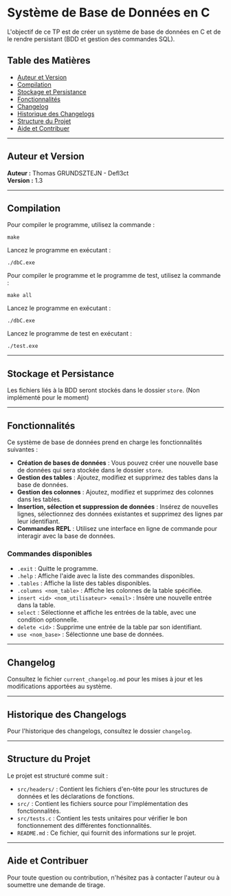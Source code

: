 # Système de Base de Données en C

L'objectif de ce TP est de créer un système de base de données en C et de le rendre persistant (BDD et gestion des commandes SQL).

## Table des Matières

- [Auteur et Version](#auteur-et-version)
- [Compilation](#compilation)
- [Stockage et Persistance](#stockage-et-persistance)
- [Fonctionnalités](#fonctionnalités)
- [Changelog](#changelog)
- [Historique des Changelogs](#historique-des-changelogs)
- [Structure du Projet](#structure-du-projet)
- [Aide et Contribuer](#aide-et-contribuer)

---

## Auteur et Version

**Auteur :** Thomas GRUNDSZTEJN - Defl3ct  
**Version :** 1.3

---

## Compilation

Pour compiler le programme, utilisez la commande :

```
make
```

Lancez le programme en exécutant :

```
./dbC.exe
```

Pour compiler le programme et le programme de test, utilisez la commande :

```
make all
```

Lancez le programme en exécutant :

```
./dbC.exe
```

Lancez le programme de test en exécutant :

```
./test.exe
```

---

## Stockage et Persistance

Les fichiers liés à la BDD seront stockés dans le dossier `store`. (Non implémenté pour le moment)

---

## Fonctionnalités

Ce système de base de données prend en charge les fonctionnalités suivantes :

- **Création de bases de données** : Vous pouvez créer une nouvelle base de données qui sera stockée dans le dossier `store`.
- **Gestion des tables** : Ajoutez, modifiez et supprimez des tables dans la base de données.
- **Gestion des colonnes** : Ajoutez, modifiez et supprimez des colonnes dans les tables.
- **Insertion, sélection et suppression de données** : Insérez de nouvelles lignes, sélectionnez des données existantes et supprimez des lignes par leur identifiant.
- **Commandes REPL** : Utilisez une interface en ligne de commande pour interagir avec la base de données.

### Commandes disponibles

- `.exit` : Quitte le programme.
- `.help` : Affiche l'aide avec la liste des commandes disponibles.
- `.tables` : Affiche la liste des tables disponibles.
- `.columns <nom_table>` : Affiche les colonnes de la table spécifiée.
- `insert <id> <nom_utilisateur> <email>` : Insère une nouvelle entrée dans la table.
- `select` : Sélectionne et affiche les entrées de la table, avec une condition optionnelle.
- `delete <id>` : Supprime une entrée de la table par son identifiant.
- `use <nom_base>` : Sélectionne une base de données.

---

## Changelog

Consultez le fichier `current_changelog.md` pour les mises à jour et les modifications apportées au système.

---

## Historique des Changelogs

Pour l'historique des changelogs, consultez le dossier `changelog`.

---

## Structure du Projet

Le projet est structuré comme suit :

- `src/headers/` : Contient les fichiers d'en-tête pour les structures de données et les déclarations de fonctions.
- `src/` : Contient les fichiers source pour l'implémentation des fonctionnalités.
- `src/tests.c` : Contient les tests unitaires pour vérifier le bon fonctionnement des différentes fonctionnalités.
- `README.md` : Ce fichier, qui fournit des informations sur le projet.

---

## Aide et Contribuer

Pour toute question ou contribution, n'hésitez pas à contacter l'auteur ou à soumettre une demande de tirage.